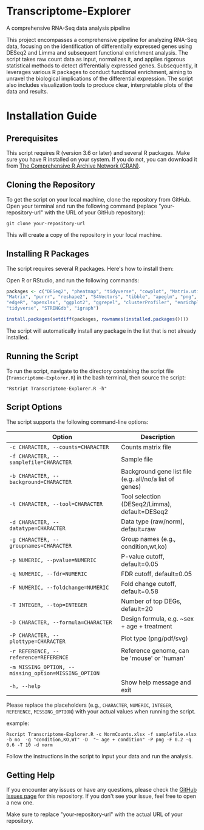 # Transcriptome-Explorer
A comprehensive RNA-Seq data analysis pipeline

This project encompasses a comprehensive pipeline for analyzing RNA-Seq data, focusing on the identification of differentially expressed genes using DESeq2 and Limma and subsequent functional enrichment analysis. The script takes raw count data as input, normalizes it, and applies rigorous statistical methods to detect differentially expressed genes. Subsequently, it leverages various R packages to conduct functional enrichment, aiming to unravel the biological implications of the differential expression. The script also includes visualization tools to produce clear, interpretable plots of the data and results.


# Installation Guide

## Prerequisites

This script requires R (version 3.6 or later) and several R packages. Make sure you have R installed on your system. If you do not, you can download it from [The Comprehensive R Archive Network (CRAN)](https://cran.r-project.org/).

## Cloning the Repository

To get the script on your local machine, clone the repository from GitHub. Open your terminal and run the following command (replace "your-repository-url" with the URL of your GitHub repository):

```
git clone your-repository-url
```

This will create a copy of the repository in your local machine.

## Installing R Packages

The script requires several R packages. Here's how to install them:

Open R or RStudio, and run the following commands:

```R
packages <- c("DESeq2", "pheatmap", "tidyverse", "cowplot", "Matrix.utils", "edgeR", "dplyr", "magrittr", 
"Matrix", "purrr", "reshape2", "S4Vectors", "tibble", "apeglm", "png", "RColorBrewer", "optparse", "limma", 
"edgeR", "openxlsx", "ggplot2", "ggrepel", "clusterProfiler", "enrichplot", "gprofiler2", "ggplot2", "enrichR", 
"tidyverse", "STRINGdb", "igraph")

install.packages(setdiff(packages, rownames(installed.packages())))
```

The script will automatically install any package in the list that is not already installed.

## Running the Script

To run the script, navigate to the directory containing the script file (`Transcriptome-Explorer.R`) in the bash terminal, then source the script:

```
"Rstript Transcriptome-Explorer.R -h"
```

## Script Options

The script supports the following command-line options:

| Option | Description |
| --- | --- |
| `-c CHARACTER, --counts=CHARACTER` | Counts matrix file |
| `-f CHARACTER, --samplefile=CHARACTER` | Sample file |
| `-b CHARACTER, --background=CHARACTER` | Background gene list file (e.g. all/no/a list of genes) |
| `-t CHARACTER, --tool=CHARACTER` | Tool selection (DESeq2/Limma), default=DESeq2 |
| `-d CHARACTER, --datatype=CHARACTER` | Data type (raw/norm), default=raw |
| `-g CHARACTER, --groupnames=CHARACTER` | Group names (e.g., condition,wt,ko) |
| `-p NUMERIC, --pvalue=NUMERIC` | P-value cutoff, default=0.05 |
| `-q NUMERIC, --fdr=NUMERIC` | FDR cutoff, default=0.05 |
| `-F NUMERIC, --foldchange=NUMERIC` | Fold change cutoff, default=0.58 |
| `-T INTEGER, --top=INTEGER` | Number of top DEGs, default=20 |
| `-D CHARACTER, --formula=CHARACTER` | Design formula, e.g. ~sex + age + treatment |
| `-P CHARACTER, --plottype=CHARACTER` | Plot type (png/pdf/svg) |
| `-r REFERENCE, --reference=REFERENCE` | Reference genome, can be 'mouse' or 'human' |
| `-m MISSING_OPTION, --missing_option=MISSING_OPTION` | |
| `-h, --help` | Show help message and exit |

Please replace the placeholders (e.g., `CHARACTER`, `NUMERIC`, `INTEGER`, `REFERENCE`, `MISSING_OPTION`) with your actual values when running the script.

example:
```
Rscript Transcriptome-Explorer.R -c NormCounts.xlsx -f samplefile.xlsx -b no  -g "condition,KO,WT" -D  "~ age + condition" -P png -F 0.2 -q 0.6 -T 10 -d norm
```

Follow the instructions in the script to input your data and run the analysis.

## Getting Help

If you encounter any issues or have any questions, please check the [GitHub Issues page](your-repository-url/issues) for this repository. If you don't see your issue, feel free to open a new one. 

Make sure to replace "your-repository-url" with the actual URL of your repository. 

